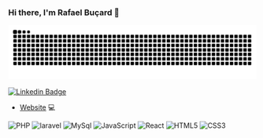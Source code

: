 ### Hi there, I'm Rafael Buçard   :elephant:

![Snake animation](https://github.com/GuillaumeFalourd/GuillaumeFalourd/blob/output/github-contribution-grid-snake.svg)



[![Linkedin Badge](https://img.shields.io/badge/-LinkedIn-blue?style=flat-square&logo=Linkedin&logoColor=white&link=https://www.linkedin.com/in/rafael-bu%C3%A7ard-7b2b25162/)](https://www.linkedin.com/in/rafael-bu%C3%A7ard-7b2b25162/)
- [Website](https://www.rafaelbucard.com/) 💻


<!--
![](https://i.giphy.com/ZVik7pBtu9dNS.gif)
**rafaelbucard/rafaelbucard** is a ✨ _special_ ✨ repository because its `README.md` (this file) appears on your GitHub profile.

Here are some ideas to get you started:
https://ileriayo.github.io/markdown-badges/#databases
- 🔭 I’m currently working on ...
- 🌱 I’m currently learning ...
- 👯 I’m looking to collaborate on ...
- 🤔 I’m looking for help with ...
- 💬 Ask me about ...
- 📫 How to reach me: ...
- 😄 Pronouns: ...
- ⚡ Fun fact: ...
-->
![PHP](https://img.shields.io/badge/php%20-%23777BB4.svg?&style=for-the-badge&logo=php&logoColor=white)
![laravel](https://img.shields.io/badge/laravel%20-%23FF2D20.svg?&style=for-the-badge&logo=laravel&logoColor=white)
![MySql](https://img.shields.io/badge/mysql-%2300000f.svg?&style=for-the-badge&logo=mysql&logoColor=white)
![JavaScript](https://img.shields.io/badge/javascript%20-%23323330.svg?&style=for-the-badge&logo=javascript&logoColor=%23F7DF1E)
![React](https://img.shields.io/badge/react%20-%2320232a.svg?&style=for-the-badge&logo=react&logoColor=%2361DAFB)
![HTML5](https://img.shields.io/badge/html5%20-%23E34F26.svg?&style=for-the-badge&logo=html5&logoColor=white)
![CSS3](https://img.shields.io/badge/css3%20-%231572B6.svg?&style=for-the-badge&logo=css3&logoColor=white)
